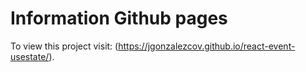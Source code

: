 # Information Github pages

To view this project visit: (https://jgonzalezcov.github.io/react-event-usestate/).

